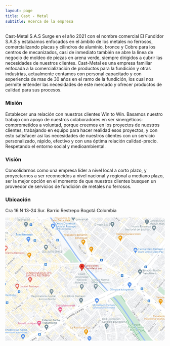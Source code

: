 ```yaml
---
layout: page
title: Cast - Metal
subtitle: Acerca de la empresa
---
```


Cast-Metal S.A.S Surge en el año 2021 con el nombre comercial El Fundidor S.A.S y estabamos enfocados en el ámbito  de los metales no ferrosos, comercializando placas y cilindros de aluminio, bronce y Cobre para los centros de mecanizados, casi de inmediato también se abre la línea de negocio de moldeo de piezas en arena verde, siempre dirigidos a cubrir las necesidades de nuestros clientes.
Cast-Metal es una empresa familiar enfocada a la comercialización de productos para la fundición y otras industrias, actualmente contamos con personal capacitado y con experiencia de mas de 30 años en el ramo de la fundición, los cual nos permite entender las necesidades de este mercado y ofrecer productos de calidad para sus procesos.



### Misión

Establecer una relación con nuestros clientes Win to Win.
Basamos nuestro trabajo con apoyo de nuestros colaboradores en ser sinergéticos: comprometidos a voluntad, porque creemos en los proyectos de nuestros clientes, trabajando en equipo para hacer realidad esos proyectos, y con esto satisfacer así las necesidades de nuestros clientes con un servicio personalizado, rápido, efectivo y con una óptima relación calidad-precio.
Respetando el entorno social y medioambiental.

### Visión 

Consolidarnos como una empresa líder a nivel local a corto plazo, y proyectarnos a ser reconocidos a nivel nacional y regional a mediano plazo, ser la mejor opción en el momento de que nuestros clientes busquen un proveedor de servicios de fundición de metales no ferrosos.

### Ubicación

Cra 16 N 13-24 Sur. Barrio Restrepo
Bogotá Colombia

![Ubicacion](/assets/img/Ubi.jpg)
